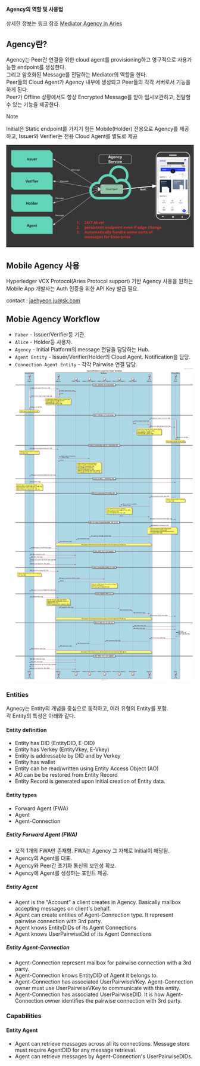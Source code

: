 #### Agency의 역할 및 사용법
 
상세한 정보는 링크 참조 [Mediator Agency in Aries](https://github.com/hyperledger/aries-rfcs/blob/master/concepts/0046-mediators-and-relays/README.md
)

## Agency란?
Agency는 Peer간 연결을 위한 cloud agent를 provisioning하고 영구적으로 사용가능한 endpoint를 생성한다. <br>
그리고 암호화된 Message를 전달하는 Mediator의 역할을 한다.<br>
Peer들의 Cloud Agent가 Agency 내부에 생성되고 Peer들의 각각 서버로서 기능을 하게 된다.<br>
Peer가 Offline 상황에서도 항상 Encrypted Message를 받아 임시보관하고, 전달할 수 있는 기능을 제공한다. 


<div class="admonition Note">
<p class="admonition-title">Note</p>
<p> Initial은 Static endpoint를 가지기 힘든 Mobile(Holder) 전용으로 Agency를 제공하고, Issuer와 Verifier는 전용 Cloud Agent를 별도로 제공 </p>
</div>


![workflow](img/agency_architecture.png)

## Mobile Agency 사용

Hyperledger VCX Protocol(Aries Protocol support) 기반 Agency 사용을 원하는 Mobile App 개발사는 
Auth 인증을 위한 API Key 발급 필요.

contact : jaehyeon.ju@sk.com

## Mobie Agency Workflow
* `Faber` - Issuer/Verifier등 기관. 
* `Alice` - Holder등 사용자.
* `Agency` - Initial Platform의 message 전달을 담당하는 Hub.
* `Agent Entity` - Issuer/Verifier/Holder의 Cloud Agent. Notification을 담당.
* `Connection Agent Entity` - 각각 Pairwise 연결 담당.
![workflow](img/agency_workflow_simple.png)


### Entities
Agnecy는 Entity의 개념을 중심으로 동작하고, 여러 유형의 Entity를 포함.<br> 
각 Entity의 특성은 아래와 같다.<br>

#### Entity definition

- Entity has DID (EntityDID, E-DID)
- Entity has Verkey (EntityVkey, E-Vkey)
- Entity is addressable by DID and by Verkey
- Entity has wallet
- Entity can be read/written using Entity Access Object (AO)
- AO can be be restored from Entity Record
- Entity Record is generated upon initial creation of Entity data.

#### Entity types

- Forward Agent (FWA)
- Agent
- Agent-Connection

##### Entity Forward Agent (FWA)

- 오직 1개의 FWA만 존재함. FWA는 Agency 그 자체로 Initial이 해당됨.
- Agency의 Agent를 대표.
- Agency와 Peer간 초기화 통신의 보안성 확보.
- Agency에 Agent를 생성하는 포인트 제공. 

##### Entity Agent

- Agent is the "Account" a client creates in Agency. Basically mailbox accepting messages on client's behalf.
- Agent can create entities of Agent-Connection type. It represent pairwise connection with 3rd party.
- Agent knows EntityDIDs of its Agent Connections
- Agent knows UserPairwiseDid of its Agent Connections


##### Entity Agent-Connection

- Agent-Connection represent mailbox for pairwise connection with a 3rd party.
- Agent-Connection knows EntityDID of Agent it belongs to.
- Agent-Connection has associated UserPairwiseVKey. Agent-Connection owner must use UserPairwiseVKey to communicate with this entity. 
- Agent-Connection has associated UserPairwiseDID. It is how Agent-Connection owner identifies the pairwise connection with 3rd party.


### Capabilities

#### Entity Agent
- Agent can retrieve messages across all its connections. Message store must require AgentDID for any message retrieval.
- Agent can retrieve messages by Agent-Connection's UserPairwiseDIDs.
